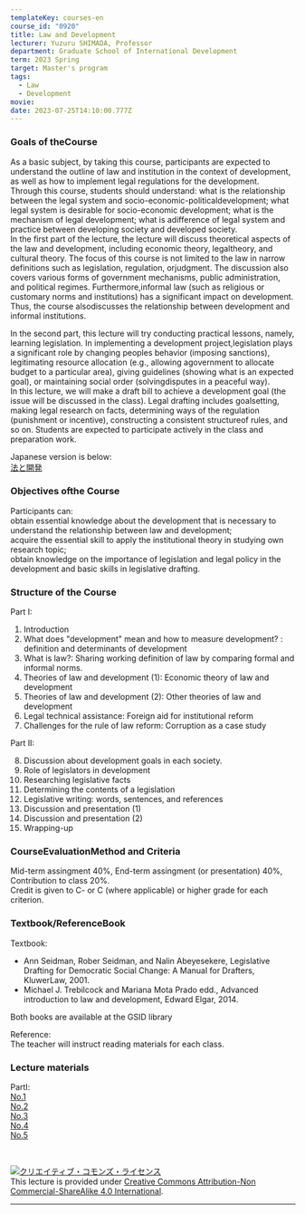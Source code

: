 ```yaml
---
templateKey: courses-en
course_id: "0920"
title: Law and Development
lecturer: Yuzuru SHIMADA, Professor
department: Graduate School of International Development
term: 2023 Spring
target: Master's program
tags:
  - Law
  - Development
movie:
date: 2023-07-25T14:10:00.777Z
---
```


### Goals of theCourse

As a basic subject, by taking this course, participants are expected to understand the outline of law and institution in the context of development, as well as how to implement legal regulations for the development.  
Through this course, students should understand: what is the relationship between the legal system and socio-economic-politicaldevelopment; what legal system is desirable for socio-economic development; what is the mechanism of legal development; what is adifference of legal system and practice between developing society and developed society.  
In the first part of the lecture, the lecture will discuss theoretical aspects of the law and development, including economic theory, legaltheory, and cultural theory. The focus of this course is not limited to the law in narrow definitions such as legislation, regulation, orjudgment. The discussion also covers various forms of government mechanisms, public administration, and political regimes. Furthermore,informal law (such as religious or customary norms and institutions) has a significant impact on development. Thus, the course alsodiscusses the relationship between development and informal institutions.

In the second part, this lecture will try conducting practical lessons, namely, learning legislation. In implementing a development project,legislation plays a significant role by changing peoples behavior (imposing sanctions), legitimating resource allocation (e.g., allowing agovernment to allocate budget to a particular area), giving guidelines (showing what is an expected goal), or maintaining social order (solvingdisputes in a peaceful way).  
In this lecture, we will make a draft bill to achieve a development goal (the issue will be discussed in the class). Legal drafting includes goalsetting, making legal research on facts, determining ways of the regulation (punishment or incentive), constructing a consistent structureof rules, and so on. Students are expected to participate actively in the class and preparation work.

Japanese version is below:  
[法と開発](https://ocw.nagoya-u.jp/courses/0920-%E6%B3%95%E3%81%A8%E9%96%8B%E7%99%BA-2023/)

### Objectives ofthe Course

Participants can:  
obtain essential knowledge about the development that is necessary to understand the relationship between law and development;  
acquire the essential skill to apply the institutional theory in studying own research topic;  
obtain knowledge on the importance of legislation and legal policy in the development and basic skills in legislative drafting.

### Structure of the Course

Part I:

1. Introduction
2. What does "development" mean and how to measure development? : definition and determinants of development
3. What is law?: Sharing working definition of law by comparing formal and informal norms.
4. Theories of law and development (1): Economic theory of law and development
5. Theories of law and development (2): Other theories of law and development
6. Legal technical assistance: Foreign aid for institutional reform
7. Challenges for the rule of law reform: Corruption as a case study

Part II:

8. Discussion about development goals in each society.
9. Role of legislators in development
10. Researching legislative facts
11. Determining the contents of a legislation
12. Legislative writing: words, sentences, and references
13. Discussion and presentation (1)
14. Discussion and presentation (2)
15. Wrapping-up

### CourseEvaluationMethod and Criteria

Mid-term assingment 40%, End-term assingment (or presentation) 40%, Contribution to class 20%.  
Credit is given to C- or C (where applicable) or higher grade for each criterion.

### Textbook/ReferenceBook

Textbook:

- Ann Seidman, Rober Seidman, and Nalin Abeyesekere, Legislative Drafting for Democratic Social Change: A Manual for Drafters, KluwerLaw, 2001.
- Michael J. Trebilcock and Mariana Mota Prado edd., Advanced introduction to law and development, Edward Elgar, 2014.

Both books are available at the GSID library

Reference:  
The teacher will instruct reading materials for each class.

### Lecture materials

PartⅠ:  
[No.1](https://ocw.nagoya-u.jp/files/920/20230413_Law%20and%20Development%20No01.pdf)  
[No.2](https://ocw.nagoya-u.jp/files/920/20230420_Law%20and%20Development%20No02.pdf)  
[No.3](https://ocw.nagoya-u.jp/files/920/20230427_Law%20and%20Development%20No03.pdf)  
[No.4](https://ocw.nagoya-u.jp/files/920/20230511_Law%20and%20Development%20No04.pdf)  
[No.5](https://ocw.nagoya-u.jp/files/920/20230525_Law%20and%20Development%20No05.pdf)

<br>

<a rel="license" href="http://creativecommons.org/licenses/by-nc-sa/4.0/"><img alt="クリエイティブ・コモンズ・ライセンス" style="border-width:0" style="border-width:0;" data-src="" src="https://i.creativecommons.org/l/by-nc-sa/4.0/88x31.png" /></a><br />This lecture is provided under <a rel="license" href="http://creativecommons.org/licenses/by-nc-sa/4.0/">Creative Commons Attribution-Non Commercial-ShareAlike 4.0 International</a>.

---
